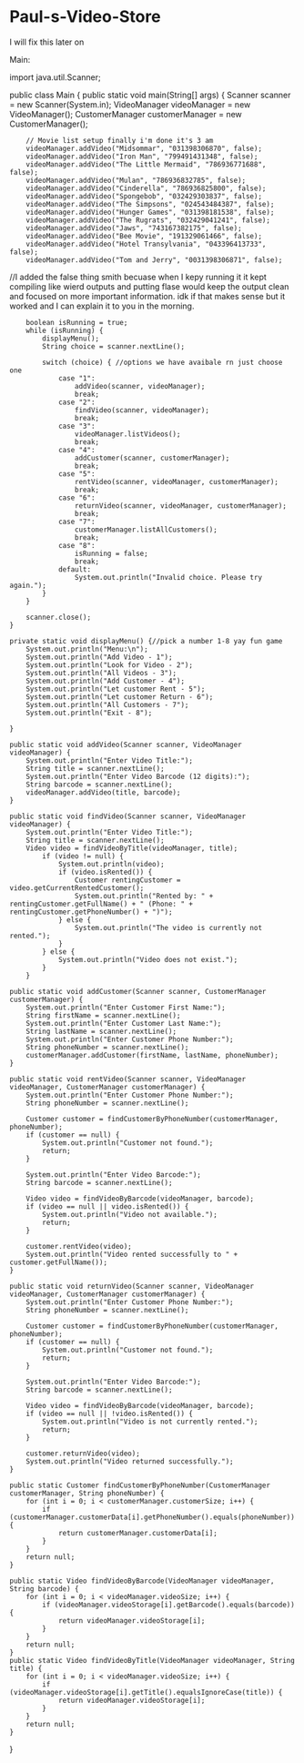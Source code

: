 # Paul-s-Video-Store
I will fix this later on

Main: 

import java.util.Scanner;

public class Main {
    public static void main(String[] args) {
        Scanner scanner = new Scanner(System.in);
        VideoManager videoManager = new VideoManager();
        CustomerManager customerManager = new CustomerManager();

        // Movie list setup finally i'm done it's 3 am
        videoManager.addVideo("Midsommar", "031398306870", false);
        videoManager.addVideo("Iron Man", "799491431348", false);
        videoManager.addVideo("The Little Mermaid", "786936771688", false);
        videoManager.addVideo("Mulan", "786936832785", false);
        videoManager.addVideo("Cinderella", "786936825800", false);
        videoManager.addVideo("Spongebob", "032429303837", false);
        videoManager.addVideo("The Simpsons", "024543484387", false);
        videoManager.addVideo("Hunger Games", "031398181538", false);
        videoManager.addVideo("The Rugrats", "032429041241", false);
        videoManager.addVideo("Jaws", "743167382175", false);
        videoManager.addVideo("Bee Movie", "191329061466", false);
        videoManager.addVideo("Hotel Transylvania", "043396413733", false);
        videoManager.addVideo("Tom and Jerry", "0031398306871", false);
      
//I added the false thing smith becuase when I kepy running it it kept compiling like wierd outputs and putting flase would keep the output clean and focused on more important information. idk if that makes sense but it worked and I can explain it to you in the morning. 
      
        boolean isRunning = true;
        while (isRunning) {
            displayMenu();
            String choice = scanner.nextLine();

            switch (choice) { //options we have avaibale rn just choose one 
                case "1":
                    addVideo(scanner, videoManager);
                    break;
                case "2":
                    findVideo(scanner, videoManager);
                    break;
                case "3":
                    videoManager.listVideos();
                    break;
                case "4":
                    addCustomer(scanner, customerManager);
                    break;
                case "5":
                    rentVideo(scanner, videoManager, customerManager);
                    break;
                case "6":
                    returnVideo(scanner, videoManager, customerManager);
                    break;
                case "7":
                    customerManager.listAllCustomers();
                    break;
                case "8":
                    isRunning = false;
                    break;
                default:
                    System.out.println("Invalid choice. Please try again.");
            }
        }

        scanner.close();
    }

    private static void displayMenu() {//pick a number 1-8 yay fun game 
        System.out.println("Menu:\n");
        System.out.println("Add Video - 1");
        System.out.println("Look for Video - 2");
        System.out.println("All Videos - 3");
        System.out.println("Add Customer - 4");
        System.out.println("Let customer Rent - 5");
        System.out.println("Let customer Return - 6");
        System.out.println("All Customers - 7");
        System.out.println("Exit - 8");
        
    }

    public static void addVideo(Scanner scanner, VideoManager videoManager) {
        System.out.println("Enter Video Title:");
        String title = scanner.nextLine();
        System.out.println("Enter Video Barcode (12 digits):");
        String barcode = scanner.nextLine();
        videoManager.addVideo(title, barcode);
    }

    public static void findVideo(Scanner scanner, VideoManager videoManager) {
        System.out.println("Enter Video Title:");
        String title = scanner.nextLine();
        Video video = findVideoByTitle(videoManager, title);
            if (video != null) {
                System.out.println(video);
                if (video.isRented()) {
                    Customer rentingCustomer = video.getCurrentRentedCustomer();
                    System.out.println("Rented by: " + rentingCustomer.getFullName() + " (Phone: " + rentingCustomer.getPhoneNumber() + ")");
                } else {
                    System.out.println("The video is currently not rented.");
                }
            } else {
                System.out.println("Video does not exist.");
            }
        }

    public static void addCustomer(Scanner scanner, CustomerManager customerManager) {
        System.out.println("Enter Customer First Name:");
        String firstName = scanner.nextLine();
        System.out.println("Enter Customer Last Name:");
        String lastName = scanner.nextLine();
        System.out.println("Enter Customer Phone Number:");
        String phoneNumber = scanner.nextLine();
        customerManager.addCustomer(firstName, lastName, phoneNumber);
    }

    public static void rentVideo(Scanner scanner, VideoManager videoManager, CustomerManager customerManager) {
        System.out.println("Enter Customer Phone Number:");
        String phoneNumber = scanner.nextLine();

        Customer customer = findCustomerByPhoneNumber(customerManager, phoneNumber);
        if (customer == null) {
            System.out.println("Customer not found.");
            return;
        }

        System.out.println("Enter Video Barcode:");
        String barcode = scanner.nextLine();

        Video video = findVideoByBarcode(videoManager, barcode);
        if (video == null || video.isRented()) {
            System.out.println("Video not available.");
            return;
        }

        customer.rentVideo(video);
        System.out.println("Video rented successfully to " + customer.getFullName());
    }

    public static void returnVideo(Scanner scanner, VideoManager videoManager, CustomerManager customerManager) {
        System.out.println("Enter Customer Phone Number:");
        String phoneNumber = scanner.nextLine();

        Customer customer = findCustomerByPhoneNumber(customerManager, phoneNumber);
        if (customer == null) {
            System.out.println("Customer not found.");
            return;
        }

        System.out.println("Enter Video Barcode:");
        String barcode = scanner.nextLine();

        Video video = findVideoByBarcode(videoManager, barcode);
        if (video == null || !video.isRented()) {
            System.out.println("Video is not currently rented.");
            return;
        }

        customer.returnVideo(video);
        System.out.println("Video returned successfully.");
    }

    public static Customer findCustomerByPhoneNumber(CustomerManager customerManager, String phoneNumber) {
        for (int i = 0; i < customerManager.customerSize; i++) {
            if (customerManager.customerData[i].getPhoneNumber().equals(phoneNumber)) {
                return customerManager.customerData[i];
            }
        }
        return null;
    }
  
    public static Video findVideoByBarcode(VideoManager videoManager, String barcode) {
        for (int i = 0; i < videoManager.videoSize; i++) {
            if (videoManager.videoStorage[i].getBarcode().equals(barcode)) {
                return videoManager.videoStorage[i];
            }
        }
        return null;
    }
    public static Video findVideoByTitle(VideoManager videoManager, String title) {
        for (int i = 0; i < videoManager.videoSize; i++) {
            if (videoManager.videoStorage[i].getTitle().equalsIgnoreCase(title)) {
                return videoManager.videoStorage[i];
            }
        }
        return null;
    }
}

